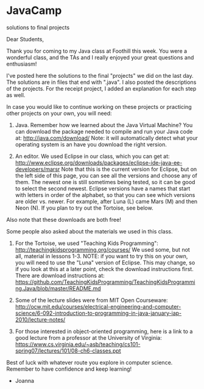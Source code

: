 # JavaCamp
solutions to final projects

Dear Students, 

Thank you for coming to my Java class at Foothill this week. You were a wonderful class, and the TAs and I really enjoyed your great questions and enthusiasm! 

I've posted here the solutions to the final "projects" we did on the last day. The solutions are in files that end with ".java". I also posted the descriptions of the projects. For the receipt project, I added an explanation for each step as well. 

In case you would like to continue working on these projects or practicing other projects on your own, you will need: 

1. Java. Remember how we learned about the Java Virtual Machine? You can download the package needed to compile and run your Java code at: http://java.com/download/      Note: it will automatically detect what your operating system is an have you download the right version. 

2. An editor. We used Eclipse in our class, which you can get at: http://www.eclipse.org/downloads/packages/eclipse-ide-java-ee-developers/marsr
Note that this is the current version for Eclipse, but on the left side of this page, you can see all the versions and choose any of them. The newest one is still sometimes being tested, so it can be good to select the second newest. Eclipse versions have a names that start with letters in order of the alphabet, so that you can see which versions are older vs. newer. For example, after Luna (L) came Mars (M) and then Neon (N). If you plan to try out the Tortoise, see below.

Also note that these downloads are both free! 

Some people also asked about the materials we used in this class. 

1. For the Tortoise, we used "Teaching Kids Programming": http://teachingkidsprogramming.org/courses/
We used some, but not all, material in lessons 1-3. NOTE: if you want to try this on your own, you will need to use the "Luna" version of Eclipse. This may change, so if you look at this at a later point, check the download instructions first. There are download instructions at:
https://github.com/TeachingKidsProgramming/TeachingKidsProgramming.Java/blob/master/README.md

2. Some of the lecture slides were from MIT Open Courseware: http://ocw.mit.edu/courses/electrical-engineering-and-computer-science/6-092-introduction-to-programming-in-java-january-iap-2010/lecture-notes/

3. For those interested in object-oriented programming, here is a link to a good lecture from a professor at the University of Virginia: https://www.cs.virginia.edu/~asb/teaching/cs101-spring07/lectures/101/08-ch6-classes.ppt

Best of luck with whatever route you explore in computer science. Remember to have confidence and keep learning! 

- Joanna
